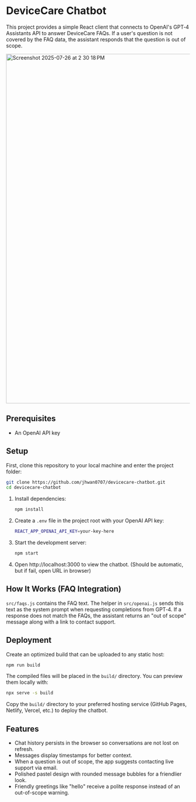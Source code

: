 # DeviceCare Chatbot

This project provides a simple React client that connects to OpenAI's GPT‑4 Assistants API to answer DeviceCare FAQs. If a user's question is not covered by the FAQ data, the assistant responds that the question is out of scope.

<img width="1728" height="956" alt="Screenshot 2025-07-26 at 2 30 18 PM" src="https://github.com/user-attachments/assets/1f2c4a7e-9e13-4a3c-ac8f-17fd6905240b" />

## Prerequisites
- An OpenAI API key
  
## Setup

First, clone this repository to your local machine and enter the project folder:
```bash
git clone https://github.com/jhwan0707/devicecare-chatbot.git
cd devicecare-chatbot
```

1. Install dependencies:
   ```bash
   npm install
   ```
2. Create a `.env` file in the project root with your OpenAI API key:
   ```bash
   REACT_APP_OPENAI_API_KEY=your-key-here
   ```
3. Start the development server:
   ```bash
   npm start
   ```
4. Open http://localhost:3000 to view the chatbot. (Should be automatic, but if fail, open URL in browser)

## How It Works (FAQ Integration)

`src/faqs.js` contains the FAQ text. The helper in `src/openai.js` sends this text as the system prompt when requesting completions from GPT‑4. If a response does not match the FAQs, the assistant returns an "out of scope" message along with a link to contact support.

## Deployment

Create an optimized build that can be uploaded to any static host:

```bash
npm run build
```

The compiled files will be placed in the `build/` directory. You can preview them locally with:

```bash
npx serve -s build
```

Copy the `build/` directory to your preferred hosting service (GitHub Pages, Netlify, Vercel, etc.) to deploy the chatbot.

## Features

- Chat history persists in the browser so conversations are not lost on refresh.
- Messages display timestamps for better context.
- When a question is out of scope, the app suggests contacting live support via email.
- Polished pastel design with rounded message bubbles for a friendlier look.
- Friendly greetings like "hello" receive a polite response instead of an out-of-scope warning.
